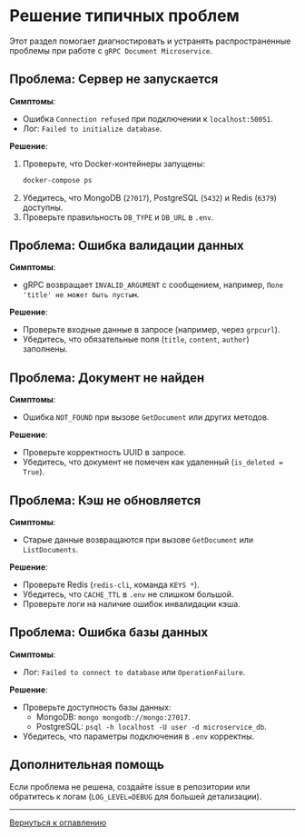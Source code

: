 # Решение типичных проблем

Этот раздел помогает диагностировать и устранять распространенные проблемы при работе с `gRPC Document Microservice`.

## Проблема: Сервер не запускается

**Симптомы**:
- Ошибка `Connection refused` при подключении к `localhost:50051`.
- Лог: `Failed to initialize database`.

**Решение**:
1. Проверьте, что Docker-контейнеры запущены:
   ```bash
   docker-compose ps
   ```
2. Убедитесь, что MongoDB (`27017`), PostgreSQL (`5432`) и Redis (`6379`) доступны.
3. Проверьте правильность `DB_TYPE` и `DB_URL` в `.env`.

## Проблема: Ошибка валидации данных

**Симптомы**:
- gRPC возвращает `INVALID_ARGUMENT` с сообщением, например, `Поле 'title' не может быть пустым`.

**Решение**:
- Проверьте входные данные в запросе (например, через `grpcurl`).
- Убедитесь, что обязательные поля (`title`, `content`, `author`) заполнены.

## Проблема: Документ не найден

**Симптомы**:
- Ошибка `NOT_FOUND` при вызове `GetDocument` или других методов.

**Решение**:
- Проверьте корректность UUID в запросе.
- Убедитесь, что документ не помечен как удаленный (`is_deleted = True`).

## Проблема: Кэш не обновляется

**Симптомы**:
- Старые данные возвращаются при вызове `GetDocument` или `ListDocuments`.

**Решение**:
- Проверьте Redis (`redis-cli`, команда `KEYS *`).
- Убедитесь, что `CACHE_TTL` в `.env` не слишком большой.
- Проверьте логи на наличие ошибок инвалидации кэша.

## Проблема: Ошибка базы данных

**Симптомы**:
- Лог: `Failed to connect to database` или `OperationFailure`.

**Решение**:
- Проверьте доступность базы данных:
  - MongoDB: `mongo mongodb://mongo:27017`.
  - PostgreSQL: `psql -h localhost -U user -d microservice_db`.
- Убедитесь, что параметры подключения в `.env` корректны.

## Дополнительная помощь

Если проблема не решена, создайте issue в репозитории или обратитесь к логам (`LOG_LEVEL=DEBUG` для большей детализации).

---

[Вернуться к оглавлению](index.md)
```
